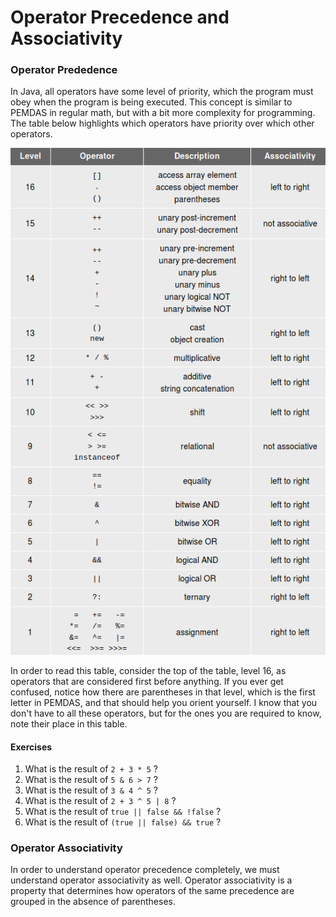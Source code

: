 # Operator Precedence and Associativity

### Operator Prededence

In Java, all operators have some level of priority, which the program must obey when the program is being executed. This concept is similar to PEMDAS in regular math, but with a bit more complexity for programming. The table below highlights which operators have priority over which other operators.

![](/assets/operator_precedence.png)

In order to read this table, consider the top of the table, level 16, as operators that are considered first before anything. If you ever get confused, notice how there are parentheses in that level, which is the first letter in PEMDAS, and that should help you orient yourself. I know that you don't have to all these operators, but for the ones you are required to know, note their place in this table.

#### Exercises

1. What is the result of `2 + 3 * 5` ?
2. What is the result of `5 & 6 > 7` ?
3. What is the result of `3 & 4 ^ 5` ?
4. What is the result of `2 + 3 ^ 5 | 8` ?
5. What is the result of `true || false && !false` ?
6. What is the result of `(true || false) && true` ?

### Operator Associativity

In order to understand operator precedence completely, we must understand operator associativity as well. Operator associativity is a property that determines how operators of the same precedence are grouped in the absence of parentheses.  



